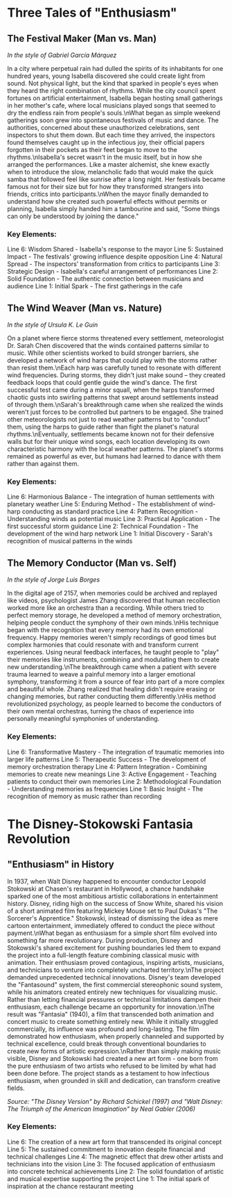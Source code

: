 # Three Tales of "Enthusiasm"

## The Festival Maker (Man vs. Man)
*In the style of Gabriel García Márquez*

In a city where perpetual rain had dulled the spirits of its inhabitants for one hundred years, young Isabella discovered she could create light from sound. Not physical light, but the kind that sparked in people\'s eyes when they heard the right combination of rhythms. While the city council spent fortunes on artificial entertainment, Isabella began hosting small gatherings in her mother\'s cafe, where local musicians played songs that seemed to dry the endless rain from people\'s souls.\nWhat began as simple weekend gatherings soon grew into spontaneous festivals of music and dance. The authorities, concerned about these unauthorized celebrations, sent inspectors to shut them down. But each time they arrived, the inspectors found themselves caught up in the infectious joy, their official papers forgotten in their pockets as their feet began to move to the rhythms.\nIsabella\'s secret wasn\'t in the music itself, but in how she arranged the performances. Like a master alchemist, she knew exactly when to introduce the slow, melancholic fado that would make the quick samba that followed feel like sunrise after a long night. Her festivals became famous not for their size but for how they transformed strangers into friends, critics into participants.\nWhen the mayor finally demanded to understand how she created such powerful effects without permits or planning, Isabella simply handed him a tambourine and said, "Some things can only be understood by joining the dance."

### Key Elements:
Line 6: Wisdom Shared - Isabella\'s response to the mayor
Line 5: Sustained Impact - The festivals\' growing influence despite opposition
Line 4: Natural Spread - The inspectors\' transformation from critics to participants
Line 3: Strategic Design - Isabella\'s careful arrangement of performances
Line 2: Solid Foundation - The authentic connection between musicians and audience
Line 1: Initial Spark - The first gatherings in the cafe

## The Wind Weaver (Man vs. Nature)
*In the style of Ursula K. Le Guin*

On a planet where fierce storms threatened every settlement, meteorologist Dr. Sarah Chen discovered that the winds contained patterns similar to music. While other scientists worked to build stronger barriers, she developed a network of wind harps that could play with the storms rather than resist them.\nEach harp was carefully tuned to resonate with different wind frequencies. During storms, they didn\'t just make sound – they created feedback loops that could gentle guide the wind\'s dance. The first successful test came during a minor squall, when the harps transformed chaotic gusts into swirling patterns that swept around settlements instead of through them.\nSarah\'s breakthrough came when she realized the winds weren\'t just forces to be controlled but partners to be engaged. She trained other meteorologists not just to read weather patterns but to "conduct" them, using the harps to guide rather than fight the planet\'s natural rhythms.\nEventually, settlements became known not for their defensive walls but for their unique wind songs, each location developing its own characteristic harmony with the local weather patterns. The planet\'s storms remained as powerful as ever, but humans had learned to dance with them rather than against them.

### Key Elements:
Line 6: Harmonious Balance - The integration of human settlements with planetary weather
Line 5: Enduring Method - The establishment of wind-harp conducting as standard practice
Line 4: Pattern Recognition - Understanding winds as potential music
Line 3: Practical Application - The first successful storm guidance
Line 2: Technical Foundation - The development of the wind harp network
Line 1: Initial Discovery - Sarah\'s recognition of musical patterns in the winds

## The Memory Conductor (Man vs. Self)
*In the style of Jorge Luis Borges*

In the digital age of 2157, when memories could be archived and replayed like videos, psychologist James Zhang discovered that human recollection worked more like an orchestra than a recording. While others tried to perfect memory storage, he developed a method of memory orchestration, helping people conduct the symphony of their own minds.\nHis technique began with the recognition that every memory had its own emotional frequency. Happy memories weren\'t simply recordings of good times but complex harmonies that could resonate with and transform current experiences. Using neural feedback interfaces, he taught people to "play" their memories like instruments, combining and modulating them to create new understanding.\nThe breakthrough came when a patient with severe trauma learned to weave a painful memory into a larger emotional symphony, transforming it from a source of fear into part of a more complex and beautiful whole. Zhang realized that healing didn\'t require erasing or changing memories, but rather conducting them differently.\nHis method revolutionized psychology, as people learned to become the conductors of their own mental orchestras, turning the chaos of experience into personally meaningful symphonies of understanding.

### Key Elements:
Line 6: Transformative Mastery - The integration of traumatic memories into larger life patterns
Line 5: Therapeutic Success - The development of memory orchestration therapy
Line 4: Pattern Integration - Combining memories to create new meanings
Line 3: Active Engagement - Teaching patients to conduct their own memories
Line 2: Methodological Foundation - Understanding memories as frequencies
Line 1: Basic Insight - The recognition of memory as music rather than recording
# The Disney-Stokowski Fantasia Revolution

## "Enthusiasm" in History

In 1937, when Walt Disney happened to encounter conductor Leopold Stokowski at Chasen\'s restaurant in Hollywood, a chance handshake sparked one of the most ambitious artistic collaborations in entertainment history. Disney, riding high on the success of Snow White, shared his vision of a short animated film featuring Mickey Mouse set to Paul Dukas\'s "The Sorcerer\'s Apprentice." Stokowski, instead of dismissing the idea as mere cartoon entertainment, immediately offered to conduct the piece without payment.\nWhat began as enthusiasm for a simple short film evolved into something far more revolutionary. During production, Disney and Stokowski\'s shared excitement for pushing boundaries led them to expand the project into a full-length feature combining classical music with animation. Their enthusiasm proved contagious, inspiring artists, musicians, and technicians to venture into completely uncharted territory.\nThe project demanded unprecedented technical innovations. Disney\'s team developed the "Fantasound" system, the first commercial stereophonic sound system, while his animators created entirely new techniques for visualizing music. Rather than letting financial pressures or technical limitations dampen their enthusiasm, each challenge became an opportunity for innovation.\nThe result was "Fantasia" (1940), a film that transcended both animation and concert music to create something entirely new. While it initially struggled commercially, its influence was profound and long-lasting. The film demonstrated how enthusiasm, when properly channeled and supported by technical excellence, could break through conventional boundaries to create new forms of artistic expression.\nRather than simply making music visible, Disney and Stokowski had created a new art form - one born from the pure enthusiasm of two artists who refused to be limited by what had been done before. The project stands as a testament to how infectious enthusiasm, when grounded in skill and dedication, can transform creative fields.

*Source: "The Disney Version" by Richard Schickel (1997) and "Walt Disney: The Triumph of the American Imagination" by Neal Gabler (2006)*

### Key Elements:
Line 6: The creation of a new art form that transcended its original concept
Line 5: The sustained commitment to innovation despite financial and technical challenges
Line 4: The magnetic effect that drew other artists and technicians into the vision
Line 3: The focused application of enthusiasm into concrete technical achievements
Line 2: The solid foundation of artistic and musical expertise supporting the project
Line 1: The initial spark of inspiration at the chance restaurant meeting